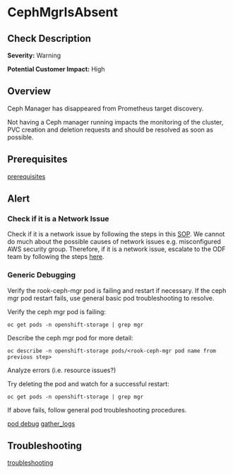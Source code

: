 
CephMgrIsAbsent
===============

Check Description
-----------------

**Severity:** Warning

**Potential Customer Impact:** High

Overview
--------

Ceph Manager has disappeared from Prometheus target discovery.

Not having a Ceph manager running impacts the monitoring of the cluster, PVC creation and deletion requests and should be resolved as soon as possible.

Prerequisites
-------------

[prerequisites](helpers/prerequisites.md)

Alert
-----
### Check if it is a Network Issue
Check if it is a network issue by following the steps in this [SOP](check-ceph-network-connectivity.md). 
We cannot do much about the possible causes of network issues e.g. misconfigured AWS security group. Therefore, if it 
is a network issue, escalate to the ODF team by following the steps [here](sre-to-engineering-escalation.md#procedure).

### Generic Debugging

Verify the rook-ceph-mgr pod is failing and restart if necessary. If the ceph mgr pod restart fails, use general basic pod troubleshooting to resolve.

Verify the ceph mgr pod is failing:

    oc get pods -n openshift-storage | grep mgr

Describe the ceph mgr pod for more detail:

    oc describe -n openshift-storage pods/<rook-ceph-mgr pod name from previous step>

Analyze errors (i.e. resource issues?)

Try deleting the pod and watch for a successful restart:

    oc get pods -n openshift-storage | grep mgr

If above fails, follow general pod troubleshooting procedures.

[pod debug](helpers/pod_debug.md) [gather_logs](helpers/gather_logs.md)

Troubleshooting
---------------

[troubleshooting](helpers/troubleshooting.md)
